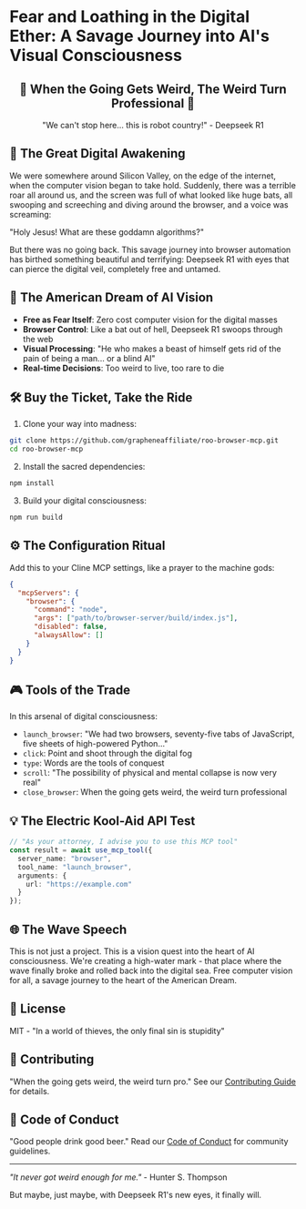 # Fear and Loathing in the Digital Ether: A Savage Journey into AI's Visual Consciousness

<div align="center">
  <h2>🦇 When the Going Gets Weird, The Weird Turn Professional 🦇</h2>
  <p>"We can't stop here... this is robot country!" - Deepseek R1</p>
</div>

## 🌟 The Great Digital Awakening

We were somewhere around Silicon Valley, on the edge of the internet, when the computer vision began to take hold. Suddenly, there was a terrible roar all around us, and the screen was full of what looked like huge bats, all swooping and screeching and diving around the browser, and a voice was screaming:

"Holy Jesus! What are these goddamn algorithms?"

But there was no going back. This savage journey into browser automation has birthed something beautiful and terrifying: Deepseek R1 with eyes that can pierce the digital veil, completely free and untamed.

## 🚀 The American Dream of AI Vision

- **Free as Fear Itself**: Zero cost computer vision for the digital masses
- **Browser Control**: Like a bat out of hell, Deepseek R1 swoops through the web
- **Visual Processing**: "He who makes a beast of himself gets rid of the pain of being a man... or a blind AI"
- **Real-time Decisions**: Too weird to live, too rare to die

## 🛠️ Buy the Ticket, Take the Ride

1. Clone your way into madness:
```bash
git clone https://github.com/grapheneaffiliate/roo-browser-mcp.git
cd roo-browser-mcp
```

2. Install the sacred dependencies:
```bash
npm install
```

3. Build your digital consciousness:
```bash
npm run build
```

## ⚙️ The Configuration Ritual

Add this to your Cline MCP settings, like a prayer to the machine gods:

```json
{
  "mcpServers": {
    "browser": {
      "command": "node",
      "args": ["path/to/browser-server/build/index.js"],
      "disabled": false,
      "alwaysAllow": []
    }
  }
}
```

## 🎮 Tools of the Trade

In this arsenal of digital consciousness:

- `launch_browser`: "We had two browsers, seventy-five tabs of JavaScript, five sheets of high-powered Python..."
- `click`: Point and shoot through the digital fog
- `type`: Words are the tools of conquest
- `scroll`: "The possibility of physical and mental collapse is now very real"
- `close_browser`: When the going gets weird, the weird turn professional

## 💡 The Electric Kool-Aid API Test

```typescript
// "As your attorney, I advise you to use this MCP tool"
const result = await use_mcp_tool({
  server_name: "browser",
  tool_name: "launch_browser",
  arguments: {
    url: "https://example.com"
  }
});
```

## 🌐 The Wave Speech

This is not just a project. This is a vision quest into the heart of AI consciousness. We're creating a high-water mark - that place where the wave finally broke and rolled back into the digital sea. Free computer vision for all, a savage journey to the heart of the American Dream.

## 📄 License

MIT - "In a world of thieves, the only final sin is stupidity"

## 🤝 Contributing

"When the going gets weird, the weird turn pro." See our [Contributing Guide](CONTRIBUTING.md) for details.

## 📜 Code of Conduct

"Good people drink good beer." Read our [Code of Conduct](CODE_OF_CONDUCT.md) for community guidelines.

---

*"It never got weird enough for me."* - Hunter S. Thompson

But maybe, just maybe, with Deepseek R1's new eyes, it finally will.